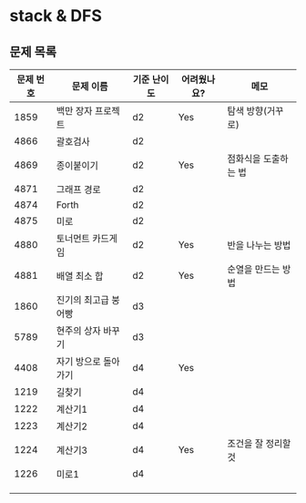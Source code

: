 # stack & DFS

## 문제 목록



| 문제 번호 | 문제 이름            | 기준 난이도 | 어려웠나요? | 메모                 |
| --------- | -------------------- | ----------- | ----------- | -------------------- |
| 1859      | 백만 장자 프로젝트   | d2          | Yes         | 탐색 방향(거꾸로)    |
| 4866      | 괄호검사             | d2          |             |                      |
| 4869      | 종이붙이기           | d2          | Yes         | 점화식을 도출하는 법 |
| 4871      | 그래프 경로          | d2          |             |                      |
| 4874      | Forth                | d2          |             |                      |
| 4875      | 미로                 | d2          |             |                      |
| 4880      | 토너먼트 카드게임    | d2          | Yes         | 반을 나누는 방법     |
| 4881      | 배열 최소 합         | d2          | Yes         | 순열을 만드는 방법   |
| 1860      | 진기의 최고급 붕어빵 | d3          |             |                      |
| 5789      | 현주의 상자 바꾸기   | d3          |             |                      |
| 4408      | 자기 방으로 돌아가기 | d4          | Yes         |                      |
| 1219      | 길찾기               | d4          |             |                      |
| 1222      | 계산기1              | d4          |             |                      |
| 1223      | 계산기2              | d4          |             |                      |
| 1224      | 계산기3              | d4          | Yes         | 조건을 잘 정리할 것  |
| 1226      | 미로1                | d4          |             |                      |
|           |                      |             |             |                      |
|           |                      |             |             |                      |
|           |                      |             |             |                      |